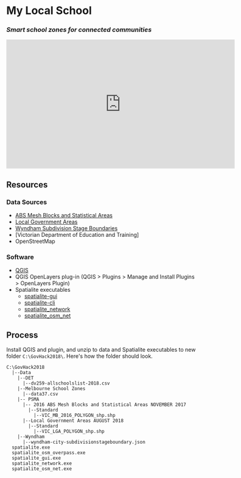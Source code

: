 # My Local School

### *Smart school zones for connected communities*

<iframe src="https://spark.adobe.com/video/8AmtcfeB6Lygw/embed" width="600" height="338" frameborder="0" allowfullscreen></iframe>

## Resources

### Data Sources

* [ABS Mesh Blocks and Statistical Areas](https://data.gov.au/dataset/psma-administrative-boundaries/resource/e350fd4f-c589-4804-a4e7-a1ead4987514)
* [Local Government Areas](https://data.gov.au/dataset/psma-administrative-boundaries/resource/827752c4-a75e-4f86-9540-3bb96684e856)
* [Wyndham Subdivision Stage Boundaries](https://www.data.gov.au/dataset/wyndham-city-subdivision-stage-boundaries)
* [Victorian Department of Education and Training]
* OpenStreetMap

### Software

* [QGIS](https://www.qgis.org/en/site/forusers/download.html)
* QGIS OpenLayers plug-in (QGIS > Plugins > Manage and Install Plugins > OpenLayers Plugin)
* Spatialite executables
  * [spatialite-gui](http://www.gaia-gis.it/gaia-sins/windows-bin-NEXTGEN-amd64/spatialite_gui-NG-win-amd64.7z)
  * [spatialite-cli](http://www.gaia-gis.it/gaia-sins/windows-bin-NEXTGEN-amd64/spatialite-cli-NG-win-amd64.7z)
  * [spatialite_network](http://www.gaia-gis.it/gaia-sins/windows-bin-amd64/spatialite_network-4.3.0a-win-amd64.7z)
  * [spatialite_osm_net](http://www.gaia-gis.it/gaia-sins/windows-bin-amd64/spatialite_osm_net-4.3.0a-win-amd64.7z)

## Process

Install QGIS and plugin, and unzip to data and Spatialite executables to new folder  `C:\GovHack2018\`. Here's how the folder should look.

```
C:\GovHack2018
  |--Data
    |--DET
      |--dv259-allschoolslist-2018.csv
    |--Melbourne School Zones
      |--data37.csv
    |-- PSMA
      |-- 2016 ABS Mesh Blocks and Statistical Areas NOVEMBER 2017
        |--Standard
          |--VIC_MB_2016_POLYGON_shp.shp
      |--Local Government Areas AUGUST 2018
        |--Standard
          |--VIC_LGA_POLYGON_shp.shp
    |--Wyndham
      |--wyndham-city-subdivisionstageboundary.json
  spatialite.exe
  spatialite_osm_overpass.exe
  spatialite_gui.exe
  spatialite_network.exe
  spatialite_osm_net.exe
```
